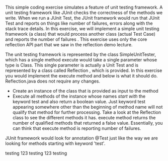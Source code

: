 This simple coding exercise simulates a feature of unit testing framework. A unit testing framework like JUnit checks the correctness of  the methods we write. When we run a JUnit Test, the JUnit framework  would run that JUnit Test and reports on things like number of failures, errors along with the stack trace details. In this exercise, we will implement  a simple unit testing framework (a class) that would process another  class (actual Test Case) and reports the number of failures . This exercise uses only the core reflection API part that we saw in the reflection demo lecture.

The unit testing framework is represented by the class SimpleUnitTester, which has a single method execute would take a single parameter whose type is Class. This single parameter is actually a Unit Test and is represented by a class called Reflection , which is provided. In this exercise you would implement the execute method and below is what it should do. Reflection.java does not require any changes.

+ Create an instance of the class that is provided as input to the method
+ Execute all methods of the instance whose names *start with* the keyword test and also return a boolean value.  Just keyword test appearing somewhere other than the beginning of  method name will not qualify that method for further processing. Take a  look at the Reflection class to see the different methods it has. execute method returns the number of qualified methods that returned a false value. Essentially, you can think that execute method is reporting number of failures.

JUnit framework would look for annotation @Test just like the way we are looking for methods starting with keyword 'test'.

testing 123 testing 123 testing
